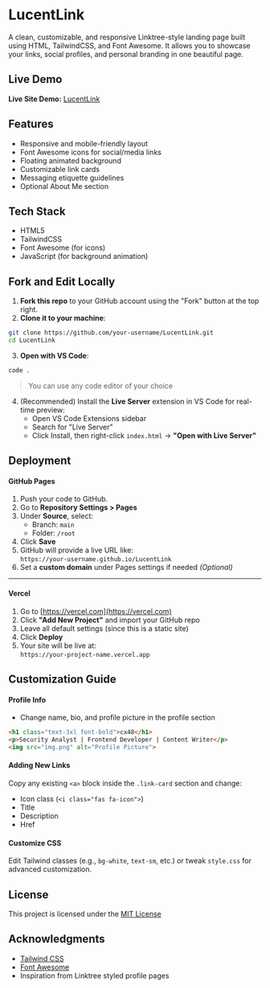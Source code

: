 # LucentLink

A clean, customizable, and responsive Linktree-style landing page built using HTML, TailwindCSS, and Font Awesome. It allows you to showcase your links, social profiles, and personal branding in one beautiful page.

## Live Demo

**Live Site Demo:** [LucentLink](https://cx48.github.io/LucentLink)

## Features

- Responsive and mobile-friendly layout
- Font Awesome icons for social/media links
- Floating animated background
- Customizable link cards
- Messaging etiquette guidelines
- Optional About Me section

## Tech Stack

- HTML5
- TailwindCSS
- Font Awesome (for icons)
- JavaScript (for background animation)

## Fork and Edit Locally

1. **Fork this repo** to your GitHub account using the "Fork" button at the top right.
2. **Clone it to your machine**:

```bash
git clone https://github.com/your-username/LucentLink.git
cd LucentLink
```

3. **Open with VS Code**:

```bash
code .
```

> You can use any code editor of your choice

4. (Recommended) Install the **Live Server** extension in VS Code for real-time preview:
   - Open VS Code Extensions sidebar
   - Search for "Live Server"
   - Click Install, then right-click `index.html` → **"Open with Live Server"**

## Deployment

#### GitHub Pages

1. Push your code to GitHub.
2. Go to **Repository Settings > Pages**
3. Under **Source**, select:
   - Branch: `main`
   - Folder: `/root`
4. Click **Save**
5. GitHub will provide a live URL like:  
   `https://your-username.github.io/LucentLink`
6. Set a **custom domain** under Pages settings if needed *(Optional)* 

---

#### Vercel

1. Go to [https://vercel.com](https://vercel.com)
2. Click **"Add New Project"** and import your GitHub repo
3. Leave all default settings (since this is a static site)
4. Click **Deploy**
5. Your site will be live at:  
   `https://your-project-name.vercel.app`

## Customization Guide

#### Profile Info

- Change name, bio, and profile picture in the profile section

```html
<h1 class="text-3xl font-bold">cx48</h1>
<p>Security Analyst | Frontend Developer | Content Writer</p>
<img src="img.png" alt="Profile Picture">
```

#### Adding New Links

Copy any existing `<a>` block inside the `.link-card` section and change:

- Icon class (`<i class="fas fa-icon">`)
- Title
- Description
- Href

#### Customize CSS

Edit Tailwind classes (e.g., `bg-white`, `text-sm`, etc.) or tweak `style.css` for advanced customization.

## License

This project is licensed under the [MIT License](LICENSE)

## Acknowledgments

- [Tailwind CSS](https://tailwindcss.com/)
- [Font Awesome](https://fontawesome.com/)
- Inspiration from Linktree styled profile pages
